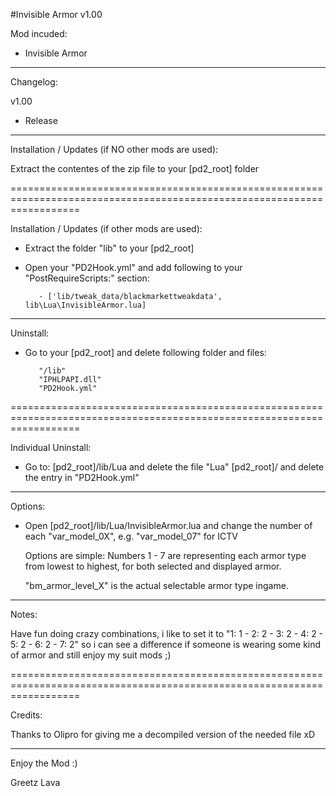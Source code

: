#Invisible Armor v1.00



Mod incuded:

- Invisible Armor

------------------------------------------------------------------------------------------------------------------------

Changelog:

v1.00

- Release

------------------------------------------------------------------------------------------------------------------------

Installation / Updates (if NO other mods are used):

Extract the contentes of the zip file to your [pd2_root] folder

========================================================================================================================

Installation / Updates (if other mods are used):

- Extract the folder "lib" to your [pd2_root]

- Open your "PD2Hook.yml" and add following to your "PostRequireScripts:" section:

		 - ['lib/tweak_data/blackmarkettweakdata', lib\Lua\InvisibleArmor.lua]

------------------------------------------------------------------------------------------------------------------------

Uninstall:

- Go to your [pd2_root] and delete following folder and files:
         
         "/lib"
         "IPHLPAPI.dll"
         "PD2Hook.yml"

========================================================================================================================

Individual Uninstall:

- Go to: [pd2_root]/lib/Lua and delete the file "Lua"
   	     [pd2_root]/ and delete the entry in "PD2Hook.yml"

------------------------------------------------------------------------------------------------------------------------

Options:

- Open [pd2_root]/lib/Lua/InvisibleArmor.lua and change the number of each "var_model_0X", e.g. "var_model_07" for ICTV
  
  Options are simple: Numbers 1 - 7 are representing each armor type from lowest to highest, for both selected and 
  displayed armor. 

  "bm_armor_level_X" is the actual selectable armor type ingame. 

------------------------------------------------------------------------------------------------------------------------

Notes:

Have fun doing crazy combinations, i like to set it to "1: 1 - 2: 2 - 3: 2 - 4: 2 - 5: 2 - 6: 2 - 7: 2" so i can see a
difference if someone is wearing some kind of armor and still enjoy my suit mods ;)

========================================================================================================================

Credits:

Thanks to Olipro for giving me a decompiled version of the needed file xD

------------------------------------------------------------------------------------------------------------------------

Enjoy the Mod :)

Greetz Lava

